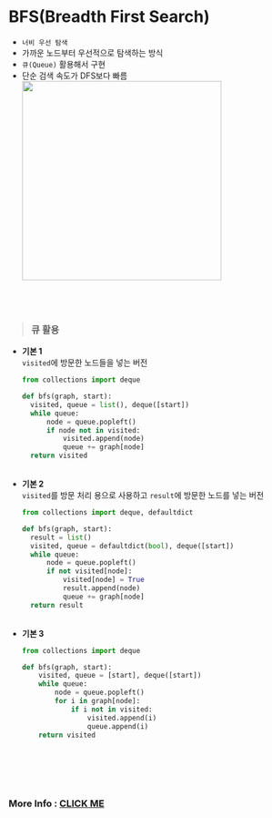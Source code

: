 # BFS(Breadth First Search)
- ```너비 우선 탐색```
- 가까운 노드부터 우선적으로 탐색하는 방식
- ```큐(Queue)``` 활용해서 구현
- 단순 검색 속도가 DFS보다 빠름  
  <img src="https://user-images.githubusercontent.com/74449232/167263417-0a649432-241d-4818-b7d0-cee336eb4fcb.png" width=350>

<br><br>

> ### 큐 활용
- **기본 1**  
  ```visited```에 방문한 노드들을 넣는 버전
  ```python
  from collections import deque
  
  def bfs(graph, start):
    visited, queue = list(), deque([start])
    while queue:
        node = queue.popleft()
        if node not in visited:
            visited.append(node)
            queue += graph[node]
    return visited
  ```  
  <br>
- **기본 2**  
  ```visited```를 방문 처리 용으로 사용하고 ```result```에 방문한 노드를 넣는 버전
  ```python
  from collections import deque, defaultdict
  
  def bfs(graph, start):
    result = list()
    visited, queue = defaultdict(bool), deque([start])
    while queue:
        node = queue.popleft()
        if not visited[node]:
            visited[node] = True
            result.append(node)
            queue += graph[node]
    return result
  ```  
  <br>
- **기본 3**
  ```python
  from collections import deque

  def bfs(graph, start):
      visited, queue = [start], deque([start])
      while queue:
          node = queue.popleft()
          for i in graph[node]:
              if i not in visited:
                  visited.append(i)
                  queue.append(i)
      return visited
  ```

<br><br>
-----
### More Info : [CLICK ME](https://computer-science-student.tistory.com/603)
